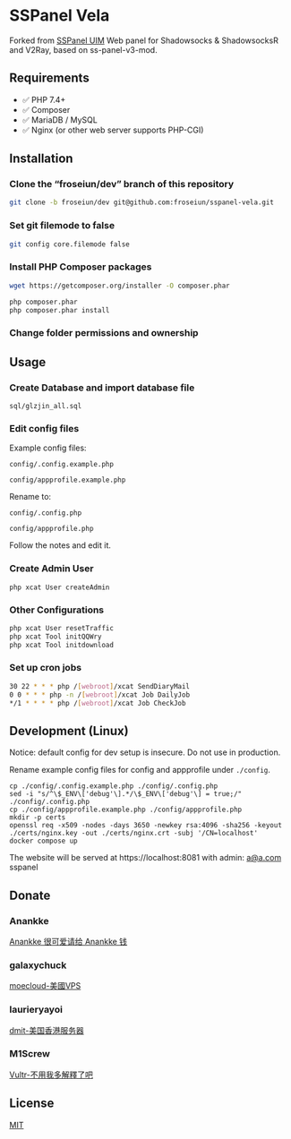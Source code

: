 # SSPanel Vela
Forked from [SSPanel UIM](https://github.com/Anankke/SSPanel-Uim)
Web panel for Shadowsocks & ShadowsocksR and V2Ray, based on ss-panel-v3-mod.

## Requirements

- ✅ PHP 7.4+
- ✅ Composer
- ✅ MariaDB / MySQL
- ✅ Nginx (or other web server supports PHP-CGI)

## Installation

### Clone the “froseiun/dev” branch of this repository
```bash
git clone -b froseiun/dev git@github.com:froseiun/sspanel-vela.git
```
### Set git filemode to false
```bash
git config core.filemode false
```
### Install PHP Composer packages
```bash
wget https://getcomposer.org/installer -O composer.phar

php composer.phar
php composer.phar install
```
### Change folder permissions and ownership

## Usage

### Create Database and import database file
`sql/glzjin_all.sql`

### Edit config files

Example config files:

`config/.config.example.php`

`config/appprofile.example.php`

Rename to:

`config/.config.php`

`config/appprofile.php`

Follow the notes and edit it.

### Create Admin User
`php xcat User createAdmin`

### Other Configurations
```bash
php xcat User resetTraffic
php xcat Tool initQQWry
php xcat Tool initdownload
```

### Set up cron jobs
```bash
30 22 * * * php /[webroot]/xcat SendDiaryMail
0 0 * * * php -n /[webroot]/xcat Job DailyJob
*/1 * * * * php /[webroot]/xcat Job CheckJob
```

## Development (Linux)
Notice: default config for dev setup is insecure. Do not use in production.

Rename example config files for config and appprofile under `./config`.

```shell
cp ./config/.config.example.php ./config/.config.php
sed -i "s/^\$_ENV\['debug'\].*/\$_ENV\['debug'\] = true;/" ./config/.config.php
cp ./config/appprofile.example.php ./config/appprofile.php
mkdir -p certs
openssl req -x509 -nodes -days 3650 -newkey rsa:4096 -sha256 -keyout ./certs/nginx.key -out ./certs/nginx.crt -subj '/CN=localhost'
docker compose up
```

The website will be served at https://localhost:8081 with admin: a@a.com sspanel

## Donate

### Anankke

[Anankke 很可爱请给 Anankke 钱](https://t.me/anankke/7)

### galaxychuck

[moecloud-美國VPS](https://lite.moe/aff.php?aff=56)

### laurieryayoi

[dmit-美国香港服务器](https://www.dmit.io/aff.php?aff=912)

### M1Screw

[Vultr-不用我多解釋了吧](https://www.vultr.com/?ref=8941355-8H)

## License
[MIT](https://raw.githubusercontent.com/froseiun/sspanel-vela/froseiun/dev/LICENSE)
